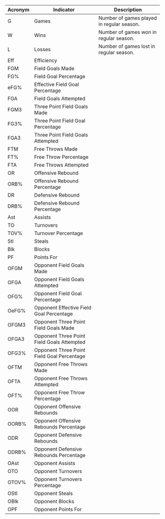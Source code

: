 Acronym| Indicator | Description
--- | --- | ---
G | Games | Number of games played in regular season.
W | Wins | Number of games won in regular season.
L | Losses | Number of games lost in regular season.
Eff | Efficiency | 
FGM | Field Goals Made | 
FG% | Field Goal Percentage | 
eFG% | Effective Field Goal Percentage | 
FGA | Field Goals Attempted | 
FGM3 | Three Point Field Goals Made | 
FG3% | Three Point Field Goal Percentage | 
FGA3 | Three Point Field Goals Attempted | 
FTM | Free Throws Made | 
FT% | Free Throw Percentage | 
FTA | Free Throws Attempted | 
OR | Offensive Rebound | 
ORB% | Offensive Rebound Percentage | 
DR | Defensive Rebound | 
DRB% | Defensive Rebound Percentage | 
Ast | Assists | 
TO | Turnovers | 
TOV% | Turnover Percentage | 
Stl | Steals | 
Blk | Blocks | 
PF | Points For | 
OFGM | Opponent Field Goals Made | 
OFGA | Opponent Field Goals Attempted | 
OFG% | Opponent Field Goal Percentage | 
OeFG% | Opponent Effective Field Goal Percentage | 
OFGM3 | Opponent Three Point Field Goals Made | 
OFGA3 | Opponent Three Point Field Goals Attempted | 
OFG3% | Opponent Three Point Field Goal Percentage | 
OFTM | Opponent Free Throws Made | 
OFTA | Opponent Free Throws Attempted | 
OFT% | Opponent Free Throw Percentage | 
OOR | Opponent Offensive Rebounds | 
OORB% | Opponent Offensive Rebounds Percentage | 
ODR | Opponent Defensive Rebounds | 
ODRB% | Opponent Defensive Rebounds Percentage | 
OAst | Opponent Assists | 
OTO | Opponent Turnovers | 
OTOV% | Opponent Turnovers Percentage | 
OStl | Opponent Steals | 
OBlk | Opponent Blocks | 
OPF | Opponent Points For | 
